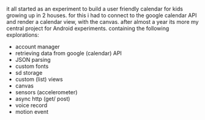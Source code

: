 it all started as an experiment to build a user friendly calendar for kids growing up in 2 houses. for this i had to connect to the google calendar API and render a calendar view, with the canvas. after almost a year its more my central project for Android experiments. containing the following explorations:

- account manager
- retrieving data from google (calendar) API
- JSON parsing
- custom fonts
- sd storage
- custom (list) views
- canvas
- sensors (accelerometer)
- async http (get/ post)
- voice record
- motion event
